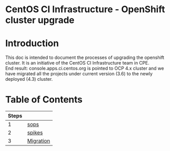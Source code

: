 <h1>CentOS CI Infrastructure - OpenShift cluster upgrade</h1>

# Introduction
This doc is intended to document the processes of upgrading the openshift cluster. It is an initiative of the CentOS CI Infrastructure team in CPE. \
End result: console.apps.ci.centos.org is pointed to OCP 4.x cluster and we have migrated all the projects under current version (3.6) to the newly deployed (4.3) cluster.


# Table of Contents

|Steps||
|---|---|
|1|[sops](/sops/README.md)|
|2|[spikes](/spikes/README.md)|
|3|[Migration](/sops/migration/README.md/)
